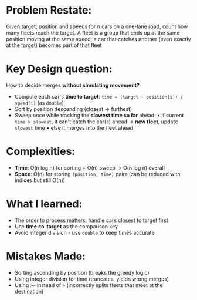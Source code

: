 # Problem Restate:
Given target, position and speeds for n cars on a one-lane road, count how many fleets reach the target. A fleet is a group that ends up at the same position moving at the same speed; a car that catches another (even exactly at the target) becomes part of that fleet

# Key Design question:
How to decide merges **without simulating movement?**
- Compute each car's **time to target**: `time = (target - position[i]) / speed[i]` (as `double`)
- Sort by position descending (closest -> furthest)
- Sweep once while tracking the **slowest time so far** ahead:
  • if current `time > slowest`, it can't catch the car(s) ahead -> **new fleet**, update `slowest` time
  • else it merges into the fleet ahead

# Complexities:
- **Time**: O(n log n) for sorting + O(n) sweep -> O(n log n) overall
- **Space**: O(n) for storing `(position, time)` pairs (can be reduced with indices but still O(n))

# What I learned:
- The order to process matters: handle cars closest to target first
- Use **time-to-target** as the comparison key
- Avoid integer division - use `double` to keep times accurate

# Mistakes Made:
- Sorting ascending by position (breaks the greedy logic)
- Using integer division for time (truncates, yields wrong merges)
- Using `>=` instead of `>` (incorrectly splits fleets that meet at the destination)
